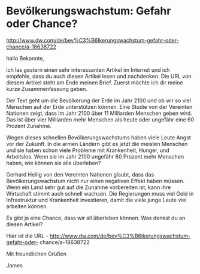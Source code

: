 # Bevölkerungswachstum: Gefahr oder Chance?

http://www.dw.com/de/bev%C3%B6lkerungswachstum-gefahr-oder-chance/a-18638722

hallo Bekannte,

ich las gestern einen sehr interessanten Artikel im Internet und ich empfehle,
dass du auch diesen Artikel lesen und nachdenken. Die URL von diesem Artikel
steht am Ende meinen Brief. Zuerst möchte ich dir meine kurze Zusammenfassung
geben.

Der Text geht um die Bevölkerung der Erde im Jahr 2100 und ob wir so viel
Menschen auf der Erde unterstützen können. Eine Studie von der Vereinten
Nationen zeigt, dass im Jahr 2100 über 11 Milliarden Menschen geben wird. Das
ist über vier Milliarden mehr Menschen als heute oder ungefähr eine 60 Prozent
Zunahme.

Wegen dieses schnellen Bevölkerungswachstums haben viele Leute Angst vor der
Zukunft. In die armen Ländern gibt es jetzt die meisten Menschen und sie haben
schon viele Probleme mit Krankenheit, Hunger, und Arbeitslos. Wenn sie im Jahr
2100 ungefähr 60 Prozent mehr Menschen haben, wie können sie alle überleben?

Gerhard Heilig von den Vereinten Nationen glaubt, dass das Bevölkerungswachstum
nicht nur einen negativen Effekt haben müssen. Wenn ein Land sehr gut auf die
Zunahme vorbereiten ist, kann ihre Wirtschaft stimmt auch schnell wachsen. Die
Regierungen muss viel Geld in Infrastruktur und Krankenheit investieren,
damit die viele junge Leute viel arbeiten können.

Es gibt ja eine Chance, dass wir all überleben können. Was denkst du an
diesen Artikel?

Hier ist die URL - http://www.dw.com/de/bev%C3%B6lkerungswachstum-gefahr-oder-
chance/a-18638722

Mit freundlichen Grüßen

James
